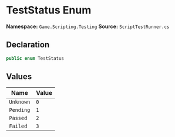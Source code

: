 # TestStatus Enum

**Namespace:** `Game.Scripting.Testing`
**Source:** `ScriptTestRunner.cs`

## Declaration

```csharp
public enum TestStatus
```

## Values

| Name | Value |
|------|-------|
| `Unknown` | `0` |
| `Pending` | `1` |
| `Passed` | `2` |
| `Failed` | `3` |

